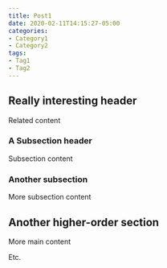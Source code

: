 ```yaml
---
title: Post1
date: 2020-02-11T14:15:27-05:00
categories:
- Category1
- Category2
tags:
- Tag1
- Tag2
---
```


## Really interesting header

Related content

### A Subsection header

Subsection content

### Another subsection

More subsection content

## Another higher-order section

More main content

Etc.
